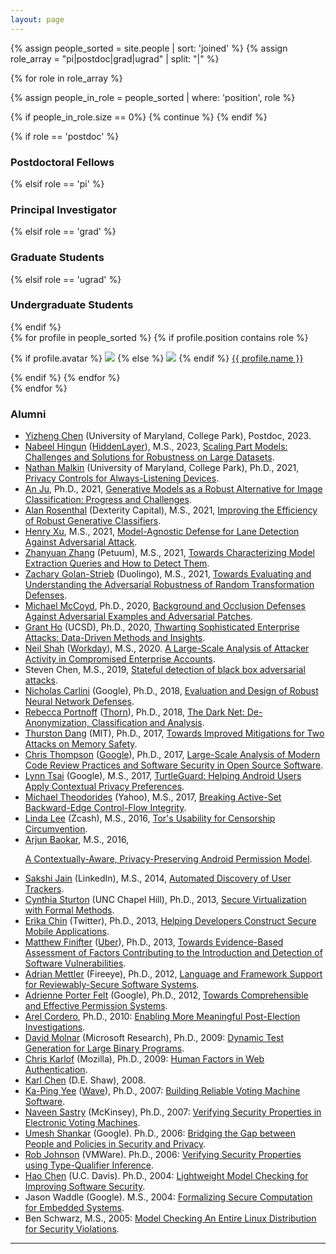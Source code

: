 ```yaml
---
layout: page
---
```


{% assign people_sorted = site.people | sort: 'joined' %}
{% assign role_array = "pi|postdoc|grad|ugrad" | split: "|" %}

{% for role in role_array %}

{% assign people_in_role = people_sorted | where: 'position', role %}

<!-- Skip section if there's nobody -->
{% if people_in_role.size == 0%}
  {% continue %}
{% endif %}

<div class="pos_header">
{% if role == 'postdoc' %}
<h3>Postdoctoral Fellows</h3>
{% elsif role == 'pi' %}
<h3>Principal Investigator</h3>
{% elsif role == 'grad' %}
<h3>Graduate Students</h3>
{% elsif role == 'ugrad' %}
<h3>Undergraduate Students</h3>
{% endif %}
</div>

<div class="content list people">
  {% for profile in people_sorted %}
    {% if profile.position contains role %}
      <div class="list-item-people">
        <p class="list-post-title">
          {% if profile.avatar %}
            <a href="{{ site.baseurl }}{{ profile.url }}"><img class="profile-thumbnail" src="{{site.baseurl}}/images/people/{{profile.avatar}}"></a>
          {% else %}
            <a href="{{ site.baseurl }}{{ profile.url }}"><img class="profile-thumbnail" src="{{site.baseurl}}/images/people/missing_profile.png"></a>
          {% endif %}
          <a class="name" href="{{ site.baseurl }}{{ profile.url }}">{{ profile.name }}</a>
        </p>
      </div>    
    {% endif %}
    {% endfor %}
</div>
{% endfor %}

<h3>Alumni</h3>

<ul>
<li><a href="https://surrealyz.github.io/">Yizheng Chen</a> (University of Maryland, College Park), Postdoc, 2023.
<li><a href="https://www.linkedin.com/in/nabeel-hingun-044a40198">Nabeel Hingun</a> (<a href="https://hiddenlayer.com/">HiddenLayer</a>),
M.S., 2023,
<a href="https://www2.eecs.berkeley.edu/Pubs/TechRpts/2023/EECS-2023-153.html">Scaling Part Models: Challenges and Solutions for Robustness on Large Datasets</a>.
<li><a href="https://www.nathanmalkin.com/">Nathan Malkin</a> (University of Maryland, College Park), Ph.D., 2021,
<a href="https://www2.eecs.berkeley.edu/Pubs/TechRpts/2022/EECS-2022-249.html">Privacy Controls for Always-Listening Devices</a>.
<li><a href="https://www.linkedin.com/in/an-ju-phd/">An Ju</a>, Ph.D., 2021,
<a href="https://www2.eecs.berkeley.edu/Pubs/TechRpts/2021/EECS-2021-47.html">Generative Models as a Robust Alternative for Image Classification: Progress and Challenges</a>.
<li><a href="https://www.linkedin.com/in/alan-rosenthal-37767614a/">Alan Rosenthal</a> (Dexterity Capital), M.S., 2021,
<a href="https://www2.eecs.berkeley.edu/Pubs/TechRpts/2021/EECS-2021-68.html">Improving the Efficiency of Robust Generative Classifiers</a>.
<li><a href="https://henryzxu.com/">Henry Xu</a>, M.S., 2021,
<a href="https://www2.eecs.berkeley.edu/Pubs/TechRpts/2021/EECS-2021-105.html">Model-Agnostic Defense for Lane Detection Against Adversarial Attack</a>.
<li><a href="https://www.linkedin.com/in/zhanyuan-zhang/">Zhanyuan Zhang</a> (Petuum), M.S., 2021,
<a href="https://www2.eecs.berkeley.edu/Pubs/TechRpts/2021/EECS-2021-126.html">Towards Characterizing Model Extraction Queries and How to Detect Them</a>.
<li><a href="https://www.linkedin.com/in/zachary-golan-strieb-386b8a9b/">Zachary Golan-Strieb</a> (Duolingo), M.S., 2021,
<a href="https://www2.eecs.berkeley.edu/Pubs/TechRpts/2021/EECS-2021-241.html">Towards Evaluating and Understanding the Adversarial Robustness of Random Transformation Defenses</a>.
<li><a href="https://www.linkedin.com/in/michael-mccoyd/">Michael McCoyd</a>, Ph.D., 2020,
<a href="https://www2.eecs.berkeley.edu/Pubs/TechRpts/2020/EECS-2020-170.html">Background and Occlusion Defenses Against Adversarial Examples and Adversarial Patches</a>.
<li><a href="https://cseweb.ucsd.edu/~grho/">Grant Ho</a> (UCSD), Ph.D., 2020,
<a href="https://www2.eecs.berkeley.edu/Pubs/TechRpts/2020/EECS-2020-217.html">Thwarting Sophisticated Enterprise Attacks: Data-Driven Methods and Insights</a>.
<li><a href="https://www.linkedin.com/in/neil-shah-413216133/">Neil Shah</a> (<a href="https://www.workday.com/">Workday</a>), M.S., 2020.
<a href="https://www2.eecs.berkeley.edu/Pubs/TechRpts/2020/EECS-2020-80.html">A Large-Scale Analysis of Attacker Activity in Compromised Enterprise Accounts</a>.
<li>Steven Chen, M.S., 2019,
<a href="https://www2.eecs.berkeley.edu/Pubs/TechRpts/2019/EECS-2019-55.html">Stateful detection of black box adversarial attacks</a>.
<li><a href="http://nicholas.carlini.com/">Nicholas Carlini</a> (Google),
Ph.D., 2018, 
<a href="https://www2.eecs.berkeley.edu/Pubs/TechRpts/2018/EECS-2018-118.html">Evaluation and Design of Robust Neural Network Defenses</a>.
<li><a href="https://www.linkedin.com/in/rebecca-portnoff-3b784039/">Rebecca Portnoff</a> (<a href="https://www.wearethorn.org/">Thorn</a>),
Ph.D., 2018,
<a href="https://www2.eecs.berkeley.edu/Pubs/TechRpts/2018/EECS-2018-5.html">The Dark Net: De-Anonymization, Classification and Analysis</a>.
<li><a href="https://people.csail.mit.edu/thurston/">Thurston Dang</a> (MIT),
Ph.D., 2017,
<a href="https://www2.eecs.berkeley.edu/Pubs/TechRpts/2017/EECS-2017-209.html">Towards Improved Mitigations for Two Attacks on Memory Safety</a>.
<li><a href="https://notyetsecure.com/">Chris Thompson</a> (<a href="https://www.linkedin.com/in/cthompson5">Google</a>),
Ph.D., 2017,
<a href="https://www2.eecs.berkeley.edu/Pubs/TechRpts/2017/EECS-2017-217.html">Large-Scale Analysis of Modern Code Review Practices and Software Security in Open Source Software</a>.
<li><a href="https://www.linkedin.com/in/lynn-tsai-86421168">Lynn Tsai</a> (Google),
M.S., 2017,
<a href="https://www2.eecs.berkeley.edu/Pubs/TechRpts/2017/EECS-2017-44.html">TurtleGuard: Helping Android Users Apply Contextual Privacy Preferences</a>.
<!-- https://lynntsai.com/ !-->
<li><a href="https://www.linkedin.com/in/theodorides">Michael Theodorides</a> (Yahoo),
M.S., 2017,
<a href="https://www2.eecs.berkeley.edu/Pubs/TechRpts/2017/EECS-2017-78.html">Breaking Active-Set Backward-Edge Control-Flow Integrity</a>.
<li><a href="http://www.eecs.berkeley.edu/~lindanaeunlee/">Linda Lee</a> (Zcash),
M.S., 2016,
<a href="https://www2.eecs.berkeley.edu/Pubs/TechRpts/2016/EECS-2016-58.html">Tor's Usability for Censorship Circumvention</a>.
<li><a href="https://www.linkedin.com/in/arjunbaokar">Arjun Baokar</a>,
M.S., 2016,
<a href="http://www2.eecs.berkeley.edu/Pubs/TechRpts/2016/EECS-2016-69.html">

A Contextually-Aware, Privacy-Preserving Android Permission Model</a>.
<li><a href="http://www.linkedin.com/pub/sakshi-jain/a/702/149">Sakshi Jain</a> (LinkedIn),
M.S., 2014,
<a href="http://www.eecs.berkeley.edu/Pubs/TechRpts/2014/EECS-2014-229.html">Automated Discovery of User Trackers</a>.
<li><a href="http://cs.unc.edu/~csturton/">Cynthia Sturton</a> (UNC Chapel Hill), 
Ph.D., 2013,
<a href="http://www.eecs.berkeley.edu/Pubs/TechRpts/2013/EECS-2013-224.pdf">Secure Virtualization with Formal Methods</a>.
<li><a href="http://www.cs.berkeley.edu/~emc/">Erika Chin</a>
(Twitter),
Ph.D., 2013,
<a href="http://www.eecs.berkeley.edu/Pubs/TechRpts/2013/EECS-2013-58.pdf">Helping Developers Construct Secure Mobile Applications</a>.
<li><a href="https://mfinifter.github.io/">Matthew Finifter</a>
(<a href="https://www.linkedin.com/in/matthew-finifter-664929103">Uber</a>),
Ph.D., 2013,
<a href="http://www.eecs.berkeley.edu/Pubs/TechRpts/2013/EECS-2013-49.pdf">Towards Evidence-Based Assessment of Factors Contributing to the Introduction and Detection of Software Vulnerabilities</a>.
<li><a href="http://www.informatik.uni-trier.de/~ley/pers/hd/m/Mettler:Adrian.html">Adrian Mettler</a>
(Fireeye),
Ph.D., 2012,
<a href="http://www.eecs.berkeley.edu/Pubs/TechRpts/2012/EECS-2012-244.html">Language and Framework Support for Reviewably-Secure Software Systems</a>.
<li><a href="http://www.adrienneporterfelt.com/">Adrienne Porter Felt</a>
(Google),
Ph.D., 2012,
<a href="http://www.eecs.berkeley.edu/Pubs/TechRpts/2012/EECS-2012-185.pdf">Towards Comprehensible and Effective Permission Systems</a>.
<li><a href="http://www.dero.org/">Arel Cordero</a>,
Ph.D., 2010:
<a href="arel-phd.pdf">Enabling More Meaningful Post-Election
Investigations</a>.
<li><a href="http://www.dmolnar.com/">David Molnar</a>
(Microsoft Research),
Ph.D., 2009:
<a href="dmolnar-phd.pdf">Dynamic Test Generation for Large Binary
Programs</a>.
<li><a href="http://www.chriskarlof.com/">Chris Karlof</a>
(Mozilla),
Ph.D., 2009:
<a href="http://www.eecs.berkeley.edu/Pubs/TechRpts/2009/EECS-2009-26.pdf">Human Factors in Web Authentication</a>.
<li><a href="http://www.quarl.org/">Karl Chen</a> (D.E. Shaw), 2008.
<li><a href="http://zesty.ca/">Ka-Ping Yee</a>
(<a href="https://www.wave.com/">Wave</a>),
Ph.D., 2007: <a href="yee-phd.pdf">Building Reliable Voting
Machine Software</a>.
<li><a href="http://naveen.ksastry.com/">Naveen Sastry</a> (McKinsey),
Ph.D., 2007: <a href="sastry-phd.pdf">Verifying Security Properties
in Electronic Voting Machines</a>.
<li><a href="http://umeshshankar.com/">Umesh Shankar</a> (Google).
Ph.D., 2006: <a href="ushankar-phd.pdf">Bridging the Gap between People
and Policies in Security and Privacy</a>.
<li><a href="https://research.vmware.com/researchers/rob-johnson">Rob Johnson</a>
(VMWare).
Ph.D., 2006: <a href="rtjohnso-phd.pdf">Verifying Security Properties
using Type-Qualifier Inference</a>.
<li><a href="http://www.cs.ucdavis.edu/~hchen/">Hao Chen</a> (U.C. Davis).
Ph.D., 2004: <a href="hchen-phd.ps">Lightweight Model Checking
for Improving Software Security</a>.
<li>Jason Waddle (Google).
M.S., 2004: <a href="jwaddle-ms.ps">Formalizing Secure Computation
for Embedded Systems</a>.
<li>Ben Schwarz,
M.S., 2005: <a href="bschwarz-ms.pdf">Model Checking An Entire
Linux Distribution for Security Violations</a>.
</ul>

<hr>